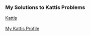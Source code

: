  <h3>My Solutions to Kattis Problems</h3>
 
 <a href="https://open.kattis.com">Kattis</a> <br></br>
 <a href="https://open.kattis.com/users/pekka-venalainen">My Kattis Profile</a> 
 
